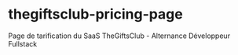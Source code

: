 # thegiftsclub-pricing-page
Page de tarification du SaaS TheGiftsClub - Alternance Développeur Fullstack

